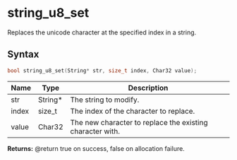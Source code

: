 # string_u8_set

Replaces the unicode character at the specified index in a string.

## Syntax

```c
bool string_u8_set(String* str, size_t index, Char32 value);
```

| Name | Type | Description |
| --- | --- | --- |
| str | String* | The string to modify. |
| index | size_t | The index of the character to replace. |
| value | Char32 | The new character to replace the existing character with. |

**Returns:** @return true on success, false on allocation failure.

